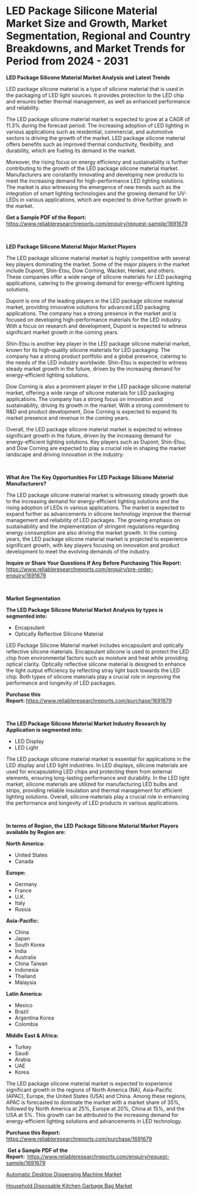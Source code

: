 <p><h1>LED Package Silicone Material Market Size and Growth, Market Segmentation, Regional and Country Breakdowns, and Market Trends for Period from 2024 -  2031</h1></p><p><strong>LED Package Silicone Material Market Analysis and Latest Trends</strong></p>
<p><p>LED package silicone material is a type of silicone material that is used in the packaging of LED light sources. It provides protection to the LED chip and ensures better thermal management, as well as enhanced performance and reliability.</p><p>The LED package silicone material market is expected to grow at a CAGR of 11.3% during the forecast period. The increasing adoption of LED lighting in various applications such as residential, commercial, and automotive sectors is driving the growth of the market. LED package silicone material offers benefits such as improved thermal conductivity, flexibility, and durability, which are fueling its demand in the market.</p><p>Moreover, the rising focus on energy efficiency and sustainability is further contributing to the growth of the LED package silicone material market. Manufacturers are constantly innovating and developing new products to meet the increasing demand for high-performance LED lighting solutions. The market is also witnessing the emergence of new trends such as the integration of smart lighting technologies and the growing demand for UV-LEDs in various applications, which are expected to drive further growth in the market.</p></p>
<p><strong>Get a Sample PDF of the Report:&nbsp;</strong> <a href="https://www.reliableresearchreports.com/enquiry/request-sample/1691679">https://www.reliableresearchreports.com/enquiry/request-sample/1691679</a></p>
<p>&nbsp;</p>
<p><strong>LED Package Silicone Material Major Market Players</strong></p>
<p><p>The LED package silicone material market is highly competitive with several key players dominating the market. Some of the major players in the market include Dupont, Shin-Etsu, Dow Corning, Wacker, Henkel, and others. These companies offer a wide range of silicone materials for LED packaging applications, catering to the growing demand for energy-efficient lighting solutions.</p><p>Dupont is one of the leading players in the LED package silicone material market, providing innovative solutions for advanced LED packaging applications. The company has a strong presence in the market and is focused on developing high-performance materials for the LED industry. With a focus on research and development, Dupont is expected to witness significant market growth in the coming years.</p><p>Shin-Etsu is another key player in the LED package silicone material market, known for its high-quality silicone materials for LED packaging. The company has a strong product portfolio and a global presence, catering to the needs of the LED industry worldwide. Shin-Etsu is expected to witness steady market growth in the future, driven by the increasing demand for energy-efficient lighting solutions.</p><p>Dow Corning is also a prominent player in the LED package silicone material market, offering a wide range of silicone materials for LED packaging applications. The company has a strong focus on innovation and sustainability, driving its growth in the market. With a strong commitment to R&D and product development, Dow Corning is expected to expand its market presence and revenue in the coming years.</p><p>Overall, the LED package silicone material market is expected to witness significant growth in the future, driven by the increasing demand for energy-efficient lighting solutions. Key players such as Dupont, Shin-Etsu, and Dow Corning are expected to play a crucial role in shaping the market landscape and driving innovation in the industry.</p></p>
<p>&nbsp;</p>
<p><strong>What Are The Key Opportunities For LED Package Silicone Material Manufacturers?</strong></p>
<p><p>The LED package silicone material market is witnessing steady growth due to the increasing demand for energy-efficient lighting solutions and the rising adoption of LEDs in various applications. The market is expected to expand further as advancements in silicone technology improve the thermal management and reliability of LED packages. The growing emphasis on sustainability and the implementation of stringent regulations regarding energy consumption are also driving the market growth. In the coming years, the LED package silicone material market is projected to experience significant growth, with key players focusing on innovation and product development to meet the evolving demands of the industry.</p></p>
<p><strong>Inquire or Share Your Questions If Any Before Purchasing This Report:</strong> <a href="https://www.reliableresearchreports.com/enquiry/pre-order-enquiry/1691679">https://www.reliableresearchreports.com/enquiry/pre-order-enquiry/1691679</a></p>
<p>&nbsp;</p>
<p><strong>Market Segmentation</strong></p>
<p><strong>The LED Package Silicone Material Market Analysis by types is segmented into:</strong></p>
<p><ul><li>Encapsulant</li><li>Optically Reflective Silicone Material</li></ul></p>
<p><p>LED Package Silicone Material market includes encapsulant and optically reflective silicone materials. Encapsulant silicone is used to protect the LED chip from environmental factors such as moisture and heat while providing optical clarity. Optically reflective silicone material is designed to enhance the light output efficiency by reflecting stray light back towards the LED chip. Both types of silicone materials play a crucial role in improving the performance and longevity of LED packages.</p></p>
<p><strong>Purchase this Report:&nbsp;</strong><a href="https://www.reliableresearchreports.com/purchase/1691679">https://www.reliableresearchreports.com/purchase/1691679</a></p>
<p>&nbsp;</p>
<p><strong>The LED Package Silicone Material Market Industry Research by Application is segmented into:</strong></p>
<p><ul><li>LED Display</li><li>LED Light</li></ul></p>
<p><p>The LED package silicone material market is essential for applications in the LED display and LED light industries. In LED displays, silicone materials are used for encapsulating LED chips and protecting them from external elements, ensuring long-lasting performance and durability. In the LED light market, silicone materials are utilized for manufacturing LED bulbs and strips, providing reliable insulation and thermal management for efficient lighting solutions. Overall, silicone materials play a crucial role in enhancing the performance and longevity of LED products in various applications.</p></p>
<p>&nbsp;</p>
<p><strong>In terms of Region, the LED Package Silicone Material Market Players available by Region are:</strong></p>
<p>
    <p> <strong> North America: </strong>
        <ul>
            <li>United States</li>
            <li>Canada</li>
        </ul>
        </p> 
    <p> <strong> Europe: </strong>
        <ul>
            <li>Germany</li>
            <li>France</li>
            <li>U.K.</li>
            <li>Italy</li>
            <li>Russia</li>
        </ul>
        </p> 
    <p> <strong> Asia-Pacific: </strong>
        <ul>
            <li>China</li>
            <li>Japan</li>
            <li>South Korea</li>
            <li>India</li>
            <li>Australia</li>
            <li>China Taiwan</li>
            <li>Indonesia</li>
            <li>Thailand</li>
            <li>Malaysia</li>
        </ul>
        </p> 
    <p> <strong> Latin America: </strong>
        <ul>
            <li>Mexico</li>
            <li>Brazil</li>
            <li>Argentina Korea</li>
            <li>Colombia</li>
        </ul>
        </p> 
    <p> <strong> Middle East & Africa: </strong>
        <ul>
            <li>Turkey</li>
            <li>Saudi</li>
            <li>Arabia</li>
            <li>UAE</li>
            <li>Korea</li>
        </ul>
    </p>
    </p>
<p><p>The LED package silicone material market is expected to experience significant growth in the regions of North America (NA), Asia-Pacific (APAC), Europe, the United States (USA) and China. Among these regions, APAC is forecasted to dominate the market with a market share of 35%, followed by North America at 25%, Europe at 20%, China at 15%, and the USA at 5%. This growth can be attributed to the increasing demand for energy-efficient lighting solutions and advancements in LED technology.</p></p>
<p><strong>Purchase this Report: </strong><a href="https://www.reliableresearchreports.com/purchase/1691679">https://www.reliableresearchreports.com/purchase/1691679</a></p>
<p>&nbsp;<strong>Get a Sample PDF of the Report:&nbsp;&nbsp;</strong><a href="https://www.reliableresearchreports.com/enquiry/request-sample/1691679">https://www.reliableresearchreports.com/enquiry/request-sample/1691679</a></p>
<p><strong></strong></p>
<p><p><a href="https://issuu.com/reportprime-2/docs/automatic-desktop-dispensing-machine-market-size-2">Automatic Desktop Dispensing Machine Market</a></p><p><a href="https://issuu.com/reportprime-2/docs/household-disposable-kitchen-garbage-bag-market-si">Household Disposable Kitchen Garbage Bag Market</a></p></p>